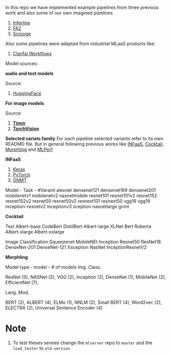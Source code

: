 In this repo we have implemented example pipelines from three previous work and also some of our own imagined pipelines
1. [Inferline](https://dl.acm.org/doi/pdf/10.1145/3419111.3421285)
2. [FA2](https://ieeexplore.ieee.org/document/9804606)
3. [Scrooge](https://dl.acm.org/doi/10.1145/3472883.3486993)

Also some pipelines were adaptod from industrial MLaaS products like:
1. [Clarifai Workflows](https://clarifai.com/clarifai/main/workflows)

Model sources:

**audio and text models**

Source:
1. [HuggingFace](https://huggingface.co/)

**For image models**

Source:
1. [**Timm**](https://github.com/rwightman/pytorch-image-models)
2. [**TorchVision**](https://github.com/pytorch/vision)

**Selected variats family**
For each pipeline selected variants refer to its own READMD file. But in general following previous works like [INFaaS](), [Cocktail](), [Morphling]() and [MLPerf]()

**INFaaS**

1. [Keras](https://keras.io/api/applications/)
2. [PyTorch](https://pytorch.org/hub/research-models)
3. [GNMT](https://github.com/NVIDIA/DeepLearningExamples/tree/master/PyTorch/Translation/GNMT)

Model - Task - #Varaint
alexnet
densenet121
densenet169
densenet201
mobilenetv1
mobilenetv2
nasnetmobile
resnet101
resnet101v2
resnet152
resnet152v2
resnet50
resnet50v2
resnext101
resnext50
vgg16
vgg19
inception-resnetv2
inceptionv3
xception
nasnetlarge
gnmt

**Cocktail**

Text
Albert-base
CodeBert
DistilBert
Albert-large
XLNet
Bert
Roberta
Albert-xlarge
Albert-xxlarge

Image Classification
Squeezenet
MobileNEt
Inception
Resnet50
ResNet18
DenseNet-201
DenseNet-121
Xxception
NasNet
InceptionResnetV2

**Morphling**

Model type - model - # of models
Img. Class.

ResNet (5), NASNet (2), VGG (2), Inception (2),
DenseNet (1), MobileNet (2), EfficientNet (7),

Lang. Mod.

BERT (2), ALBERT (4), ELMo (1), NNLM (2),
Small BERT (4), Word2vec (2), ELECTRA (2),
Universal Sentence Encoder (4)

# Note
1. To test theses sereies change the `mlserver` repo to `master` and the `load_tester` to `old-version`